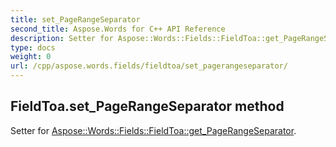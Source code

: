 ```yaml
---
title: set_PageRangeSeparator
second_title: Aspose.Words for C++ API Reference
description: Setter for Aspose::Words::Fields::FieldToa::get_PageRangeSeparator. 
type: docs
weight: 0
url: /cpp/aspose.words.fields/fieldtoa/set_pagerangeseparator/
---
```

## FieldToa.set_PageRangeSeparator method


Setter for [Aspose::Words::Fields::FieldToa::get_PageRangeSeparator](./get_pagerangeseparator/).

